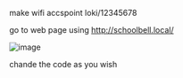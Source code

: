 make wifi accspoint loki/12345678

go to web page using http://schoolbell.local/

![image](https://github.com/user-attachments/assets/4dfcc280-84ae-4b7b-bf5e-fb746934c0af)


chande the code as you wish
